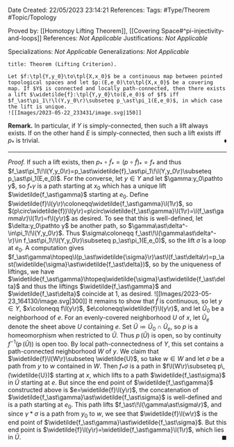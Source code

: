 <div class="topSpace"></div>

Date Created: 22/05/2023 23:14:21
References:
Tags: #Type/Theorem #Topic/Topology

Proved by: [[Homotopy Lifting Theorem]], [[Covering Space#^pi-injectivity-and-loops]]
References: <i>Not Applicable</i>
Justifications: <i>Not Applicable</i>

Specializations: <i>Not Applicable</i>
Generalizations: <i>Not Applicable</i>

``` ad-Theorem
title: Theorem (Lifting Criterion).

Let $f:\tpl{Y,y_0}\to\tpl{X,x_0}$ be a continuous map between pointed topological spaces and let $p:(E,e_0)\to\tpl{X,x_0}$ be a covering map. If $Y$ is connected and locally path-connected, then there exists a lift $\widetilde{f}:\tpl{Y,y_0}\to(E,e_0)$ of $f$ iff $f_\ast\pi_1\!\l(Y,y_0\r)\subseteq p_\ast\pi_1(E,e_0)$, in which case the lift is unique.
![[Images/2023-05-22_233431/image.svg|150]]

```

<b>Remark.</b> In particular, if $Y$ is simply-connected, then such a lift always exists. If on the other hand $E$ is simply-connected, then such a lift exists iff $p_\ast$ is trivial.<span style="float:right;">$\blacklozenge$</span>

---

<i>Proof.</i> If such a lift exists, then $p_\ast\circ\widetilde{f}_\ast=(p\circ\widetilde{f})_\ast=f_\ast$ and thus $f_\ast\pi_1\!\l(Y,y_0\r)=p_\ast\widetilde{f}_\ast\pi_1\!\l(Y,y_0\r)\subseteq p_\ast\pi_1(E,e_0)$. For the converse, let $y\in Y$ and let $\gamma:y_0\pathto y$, so $f_\ast\gamma$ is a path starting at $x_0$ which has a unique lift $\widetilde{f_\ast\gamma}$ starting at $e_0$. Define $\widetilde{f}\l(y\r)\coloneqq\widetilde{f_\ast\gamma}\l(1\r)$, so $(p\circ\widetilde{f})\l(y\r)=p\circ\widetilde{f_\ast\gamma}\l(1\r)=\l(f_\ast\gamma\r)\l(1\r)=f\l(y\r)$ as desired. To see that this is well-defined, let $\delta:y_0\pathto y$ be another path, so $\gamma\ast\delta^-\in\pi_1\!\l(Y,y_0\r)$. Thus $\sigma\coloneqq f_\ast\!\l(\gamma\ast\delta^-\r)\in f_\ast\pi_1\!\l(Y,y_0\r)\subseteq p_\ast\pi_1(E,e_0)$, so the lift $\widetilde{\sigma}$ is a loop at $e_0$. A computation gives $f_\ast\gamma\htopeq\l(p_\ast\widetilde{\sigma}\r)\ast\l(f_\ast\delta\r)=p_\ast(\widetilde{\sigma}\ast\widetilde{f_\ast\delta})$, so by the uniqueness of liftings, we have $\widetilde{f_\ast\gamma}\htopeq\widetilde{\sigma}\ast\widetilde{f_\ast\delta}$ and thus the liftings $\widetilde{f_\ast\gamma}$ and $\widetilde{f_\ast\delta}$ coincide at $1$, as desired.
![[Images/2023-05-23_164130/image.svg|300]] It remains to show that $\widetilde{f}$ is continuous, so let $y\in Y$, $x\coloneqq f\l(y\r)$, $e\coloneqq\widetilde{f}\l(y\r)$, and let $\widetilde{U}_0$ be a neighborhood of $e$. For an evenly-covered neighborhood $U$ of $x$, let $\widetilde{U}_e$ denote the sheet above $U$ containing $e$. Set $\widetilde{U}\coloneqq \widetilde{U}_0\cap \widetilde{U}_e$, so $p$ is a homeomorphism when restricted to $\widetilde{U}$. Thus $p\,(\widetilde{U})$ is open, so by continuity $f^{-1}(p\,(\widetilde{U}))$ is open too. By local path-connectedness of $Y$, this set contains a path-connected neighborhood $W$ of $y$. We claim that $\widetilde{f}\l(W\r)\subseteq \widetilde{U}$, so take $w\in W$ and let $\sigma$ be a path from $y$ to $w$ contained in $W$. Then $f_\ast\sigma$ is a path in $f\l(W\r)\subseteq p\,(\widetilde{U})$ starting at $x$, which lifts to a path $\widetilde{f_\ast\sigma}$ in $\widetilde{U}$ starting at $e$. But since the end point of $\widetilde{f_\ast\gamma}$ constructed above is $e=\widetilde{f}\l(y\r)$, the concatenation of $\widetilde{f_\ast\gamma}\ast\widetilde{f_\ast\sigma}$ is well-defined and is a path starting at $e_0$. This path lifts $f_\ast\!\l(\gamma\ast\sigma\r)$, and since $\gamma\ast\sigma$ is a path from $y_0$ to $w$, we see that $\widetilde{f}\l(w\r)$ is the end point of $\widetilde{f_\ast\gamma}\ast\widetilde{f_\ast\sigma}$. But this end point is $\widetilde{f}\l(y\r)=\widetilde{f_\ast\gamma}\l(1\r)$, which lies in $\widetilde{U}$.<span style="float:right;">$\blacksquare$</span>
